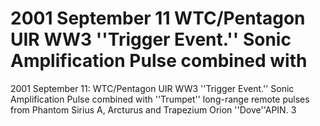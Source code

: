 # 2001 September 11 WTC/Pentagon UIR WW3 ''Trigger Event.'' Sonic Amplification Pulse combined with

2001 September 11: WTC/Pentagon UIR WW3 ''Trigger Event.'' Sonic Amplification Pulse combined with
''Trumpet'' long-range remote pulses from Phantom Sirius A, Arcturus and Trapezium Orion ''Dove''APIN. 3